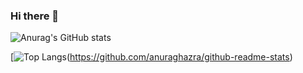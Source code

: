### Hi there 👋

<!--
**Brant-Skywalker/Brant-Skywalker** is a ✨ _special_ ✨ repository because its `README.md` (this file) appears on your GitHub profile.

Here are some ideas to get you started:

- 🔭 I’m currently working on ...
- 🌱 I’m currently learning ...
- 👯 I’m looking to collaborate on ...
- 🤔 I’m looking for help with ...
- 💬 Ask me about ...
- 📫 How to reach me: ...
- 😄 Pronouns: ...
- ⚡ Fun fact: ...
-->
![Anurag's GitHub stats](https://github-readme-stats.vercel.app/api?username=Brant-Skywalker&show_icons=true&theme=dracula)

[![Top Langs](https://github-readme-stats.vercel.app/api/top-langs/?username=Brant-Skywalker&hide=javascript,jupyter%20notebook)(https://github.com/anuraghazra/github-readme-stats)
